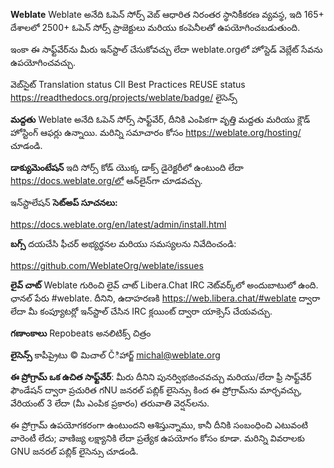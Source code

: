 **Weblate**
Weblate అనేది ఓపెన్ సోర్స్ వెబ్ ఆధారిత నిరంతర స్థానికీకరణ వ్యవస్థ, ఇది 165+ దేశాలలో 2500+ ఓపెన్ సోర్స్ ప్రాజెక్టులు మరియు కంపెనీలతో ఉపయోగించబడుతుంది.

ఇంకా ఈ సాఫ్ట్‌వేర్‌ను మీరు ఇన్‌స్టాల్ చేసుకోవచ్చు లేదా weblate.orgలో హోస్టెడ్ వెబ్లేట్ సేవను ఉపయోగించవచ్చు.

వెబ్‌సైట్ Translation status CII Best Practices REUSE status https://readthedocs.org/projects/weblate/badge/ లైసెన్స్

**మద్దతు**
Weblate అనేది ఓపెన్ సోర్స్ సాఫ్ట్‌వేర్, దీనికి ఎంపికగా వృత్తి మద్దతు మరియు క్లౌడ్ హోస్టింగ్ ఆఫర్లు ఉన్నాయి. మరిన్ని సమాచారం కోసం https://weblate.org/hosting/ చూడండి.

**డాక్యుమెంటేషన్**
ఇది సోర్స్ కోడ్ యొక్క డాక్స్ డైరెక్టరీలో ఉంటుంది లేదా https://docs.weblate.org/లో ఆన్‌లైన్‌గా చూడవచ్చు.

ఇన్‌స్టాలేషన్
**సెట్‌అప్ సూచనలు:**

https://docs.weblate.org/en/latest/admin/install.html

**బగ్స్**
దయచేసి ఫీచర్ అభ్యర్థనల మరియు సమస్యలను నివేదించండి:

https://github.com/WeblateOrg/weblate/issues

**లైవ్ చాట్**
Weblate గురించి లైవ్ చాట్ Libera.Chat IRC నెట్‌వర్క్‌లో అందుబాటులో ఉంది. ఛానల్ పేరు #weblate. దీనిని, ఉదాహరణకి https://web.libera.chat/#weblate ద్వారా లేదా మీ కంప్యూటర్లో ఇన్‌స్టాల్ చేసిన IRC క్లయింట్ ద్వారా యాక్సెస్ చేయవచ్చు.

**గణాంకాలు**
Repobeats అనలిటిక్స్ చిత్రం

**లైసెన్స్**
కాపీప్రైటు © మిచాల్ Čిహార్జ్ michal@weblate.org

**ఈ ప్రోగ్రామ్ ఒక ఉచిత సాఫ్ట్‌వేర్**: మీరు దీనిని పునర్విభజించవచ్చు మరియు/లేదా ఫ్రీ సాఫ్ట్‌వేర్ ఫౌండేషన్ ద్వారా ప్రచురిత గNU జనరల్ పబ్లిక్ లైసెన్సు కింద ఈ ప్రోగ్రామ్‌ను మార్చవచ్చు, వేరియంట్ 3 లేదా (మీ ఎంపిక ప్రకారం) తరువాతి వెర్షన్‌లను.

ఈ ప్రోగ్రామ్ ఉపయోగకరంగా ఉంటుందని ఆశిస్తున్నాము, కానీ దీనికి సంబంధించి ఎటువంటి వారెంటీ లేదు; వాణిజ్య లక్ష్యానికి లేదా ప్రత్యేక ఉపయోగం కోసం కూడా. మరిన్ని వివరాలకు GNU జనరల్ పబ్లిక్ లైసెన్సు చూడండి.

